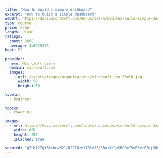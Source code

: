 ```yaml
---
title: "How to build a simple dashboard"
excerpt: "How to build a simple dashboard"
webUrl: https://docs.microsoft.com/en-us/learn/modules/build-simple-dashboard/
type: course
price: Free
length: PT31M
ratings:
  count: 2680
  average: 4.6925373
heat: 52

provider:
  name: Microsoft Learn
  domain: microsoft.com
  images:
    - url: /assets/images/organizations/microsoft.com-50x50.jpg
      width: 50
      height: 50

levels:
  - Beginner

topics:
  - Power BI

images:
  - url: https://docs.microsoft.com/learn/achievements/build-simple-dashboard-social.png
    width: 800
    height: 400
    isCached: true

secured: "g2Uhf27gY37+bcaM2I/N2F78zv1IBlmf3/RBa+YLQaSRGOmY5uR6e+E7qj0ULrzCt/fWTXVuwAuP8/D4V0Jdr72fkm+Uu5hillV0oguo4END9YkZs9S6K3ZoBim45mcWd3Ez8wmP6e6Gbaau+bPmfpIb2nggly8fQebzkA7bGXW8jxqTDtYbV3Ko2jg1H0Lykb0Qg1HFT/zViw9qIDzx97rzvRav4U0vxu5plItQbXAQqygNbwSfhJkBNRiuE9JS87DpUQR5xenEfQMvLju0Rpdv/iLwO3/8LjxH4AciZqcPcFQ+oXJJSOuxC7bB6chDAWQN27Okf/GhT+zubnTU5Ytj90Gr5H0s9YsaZC6S6jH5M8prIEkylwmn91lmUklJvJXP7akYvUAHSacR1MggShNXlF+SwsMGvUte35VxcnY=;GDQUi3it4aAhshVZ6LMHjA=="
---
```


